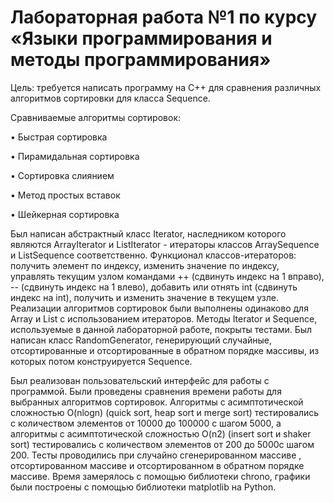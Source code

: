 # Лабораторная работа №1 по курсу «Языки программирования и методы программирования»

Цель: требуется написать программу на C++ для сравнения различных алгоритмов сортировки для класса Sequence<T>.

Сравниваемые алгоритмы сортировок:
  
•	Быстрая сортировка
  
•	Пирамидальная сортировка
  
•	Сортировка слиянием
  
•	Метод простых вставок
  
•	Шейкерная сортировка

Был написан абстрактный класс Iterator, наследником которого являются ArrayIterator и ListIterator - итераторы классов ArraySequence и ListSequence соответственно. Функционал классов-итераторов: получить элемент по индексу, изменить значение по индексу, управлять текущим узлом командами ++ (сдвинуть индекс на 1 вправо), -- (сдвинуть индекс на 1 влево), добавить или отнять int (сдвинуть индекс на int), получить и изменить значение в текущем узле. Реализации алгоритмов сортировок были выполнены одинаково для Array и List с использованием итераторов. Методы Iterator и Sequence, используемые в данной лабораторной работе, покрыты тестами. Был написан класс RandomGenerator, генерирующий случайные, отсортированные и отсортированные в обратном порядке массивы, из которых потом конструируется Sequence.

Был реализован пользовательский интерфейс для работы с программой. Были проведены сравнения времени работы для выбранных алгоритмов сортировок. Алгоритмы с асимптотической сложностью O(nlogn) (quick sort, heap sort и merge sort) тестировались с количеством элементов от 10000 до 100000 с шагом 5000, а алгоритмы с асимптотической сложностью O(n2) (insert sort и shaker sort) тестировались с количеством элементов от 200 до 5000с шагом 200. Тесты проводились при случайно сгенерированном массиве , отсортированном массиве и отсортированном в обратном порядке массиве. Время замерялось с помощью библиотеки chrono, графики были построены с помощью библиотеки matplotlib на Python.
